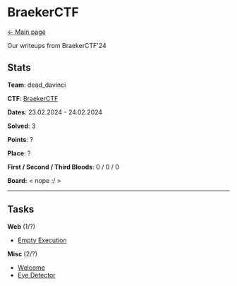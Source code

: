 # BraekerCTF

[<- Main page](../../)

Our writeups from  BraekerCTF'24
## Stats

**Team**:  dead_davinci

**CTF**: [BraekerCTF](https://ctftime.org/event/2181/)

**Dates**: 23.02.2024 - 24.02.2024

**Solved**: 3

**Points**: ?

**Place**: ?

**First / Second / Third Bloods**: 0 / 0 / 0

**Board:** < nope :/ > 


---
## Tasks

**Web** (1/?)
- [Empty Execution](web/empty-execution/)

**Misc** (2/?)
- [Welcome](misc/welcome/)
- [Eye Detector](misc/eye-detector/)
